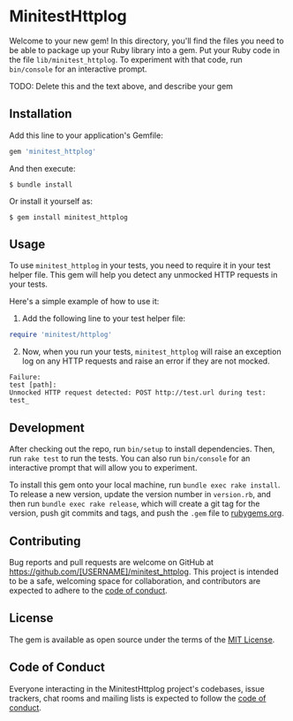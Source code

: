 # MinitestHttplog

Welcome to your new gem! In this directory, you'll find the files you need to be able to package up your Ruby library into a gem. Put your Ruby code in the file `lib/minitest_httplog`. To experiment with that code, run `bin/console` for an interactive prompt.

TODO: Delete this and the text above, and describe your gem

## Installation

Add this line to your application's Gemfile:

```ruby
gem 'minitest_httplog'
```

And then execute:

    $ bundle install

Or install it yourself as:

    $ gem install minitest_httplog

## Usage

To use `minitest_httplog` in your tests, you need to require it in your test helper file. This gem will help you detect any unmocked HTTP requests in your tests.

Here's a simple example of how to use it:

1. Add the following line to your test helper file:

```ruby
require 'minitest/httplog'
```

2. Now, when you run your tests, `minitest_httplog` will raise an exception log on any HTTP requests and raise an error if they are not mocked.

```console
Failure:
test [path]:
Unmocked HTTP request detected: POST http://test.url during test: test_
```

## Development

After checking out the repo, run `bin/setup` to install dependencies. Then, run `rake test` to run the tests. You can also run `bin/console` for an interactive prompt that will allow you to experiment.

To install this gem onto your local machine, run `bundle exec rake install`. To release a new version, update the version number in `version.rb`, and then run `bundle exec rake release`, which will create a git tag for the version, push git commits and tags, and push the `.gem` file to [rubygems.org](https://rubygems.org).

## Contributing

Bug reports and pull requests are welcome on GitHub at https://github.com/[USERNAME]/minitest_httplog. This project is intended to be a safe, welcoming space for collaboration, and contributors are expected to adhere to the [code of conduct](https://github.com/[USERNAME]/minitest_httplog/blob/master/CODE_OF_CONDUCT.md).


## License

The gem is available as open source under the terms of the [MIT License](https://opensource.org/licenses/MIT).

## Code of Conduct

Everyone interacting in the MinitestHttplog project's codebases, issue trackers, chat rooms and mailing lists is expected to follow the [code of conduct](https://github.com/[USERNAME]/minitest_httplog/blob/master/CODE_OF_CONDUCT.md).
